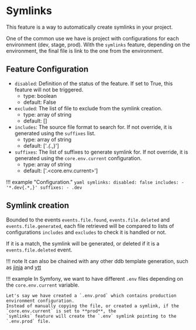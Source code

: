 Symlinks
===

This feature is a way to automatically create symlinks in your project.

One of the common use we have is project with configurations for each environment (dev, stage, prod).
With the `symlinks` feature, depending on the environment, the final file is link to the one from the environment. 

Feature Configuration
---
- `disabled`: Definition of the status of the feature. If set to True, this feature will not be triggered.
    - type: boolean
    - default: False
- `excluded`: The list of file to exclude from the symlink creation.
    - type: array of string
    - default: []
- `includes`: The source file format to search for. If not override, it is generated using the `suffixes` list.
    - type: array of string
    - default: ['*.<suffixes>{.*,}']
- `suffixes`: The list of suffixes to generate symlink for. If not override, it is generated using the `core.env.current`
    configuration.
    - type: array of string
    - default: ['.<core.env.current>']

!!! example "Configuration."
    ```yaml
    symlinks:
      disabled: false
      includes:
      - '*.dev{.*,}'
      suffixes:
      - .dev
    ```
    
Symlink creation
---
Bounded to the events `events.file.found`, `events.file.deleted` and `events.file.generated`, each file retrieved will
be compared to lists of configurations `includes` and `excludes` to check it is handled or not.

If it is a match, the symlink will be generated, or deleted if it is a `events.file.deleted` event.

!!! note 
    It can also be chained with any other ddb template generation, such as [jinja](./jinja.md) and [ytt](./ytt.md)

!!! example
    In Symfony, we want to have different `.env` files depending on the `core.env.current` variable. 
    
    Let's say we have created a `.env.prod` which contains production environment configuration. 
    Instead of manually copying the file, or created a symlink, if the `core.env.current` is set to **prod**, the 
    `symlinks` feature will create the `.env` symlink pointing to the `.env.prod` file.